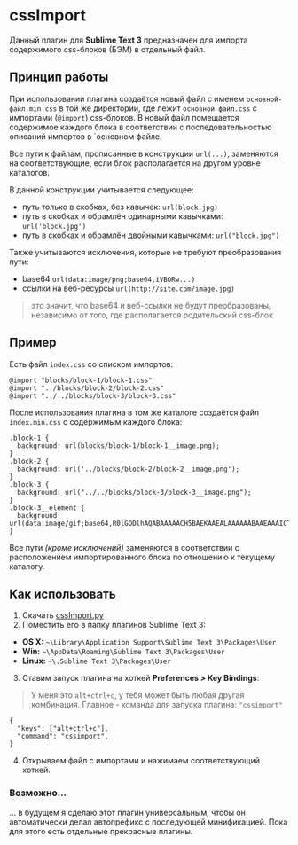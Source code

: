 # cssImport
Данный плагин для **Sublime Text 3** предназначен для импорта содержимого css-блоков (БЭМ) в отдельный файл. 

## Принцип работы
При использовании плагина создаётся новый файл с именем `основной-файл.min.css` в той же директории, где лежит `основной файл.css` с импортами (`@import`) css-блоков. В новый файл помещается содержимое каждого блока в соответствии с последовательностью описаний импортов в `основном файле. 

Все пути к файлам, прописанные в конструкции `url(...)`, заменяются на соответствующие, если блок располагается на другом уровне каталогов. 

В данной конструкции учитывается следующее:
- путь только в скобках, без кавычек: 
`url(block.jpg)`
- путь в скобках и обрамлён одинарными кавычками:
`url('block.jpg')`
- путь в скобках и обрамлён двойными кавычками:
`url("block.jpg")`

Также учитываются исключения, которые не требуют преобразования пути:
- base64
`url(data:image/png;base64,iVBORw...)`
- ссылки на веб-ресурсы
`url(http://site.com/image.jpg)`

> это значит, что base64 и веб-ссылки не будут преобразованы, независимо от того, где располагается родительский css-блок

## Пример
Есть файл `index.css` со списком импортов:

	@import "blocks/block-1/block-1.css"
	@import "../blocks/block-2/block-2.css"
	@import "../../blocks/block-3/block-3.css"

После использования плагина в том же каталоге создаётся файл `index.min.css` с содержимым каждого блока:

    .block-1 {
      background: url(blocks/block-1/block-1__image.png);
    }
    .block-2 {
      background: url('../blocks/block-2/block-2__image.png');
    }
    .block-3 {
      background: url("../../blocks/block-3/block-3__image.png");
    }
    .block-3__element {
      background: url(data:image/gif;base64,R0lGODlhAQABAAAAACH5BAEKAAEALAAAAAABAAEAAAICTAEAOw==);
    }

Все пути *(кроме исключений)* заменяются в соответствии с расположением импортированного блока по отношению к текущему каталогу.

## Как использовать
1. Скачать [cssImport.py](https://github.com/alexshink/cssImport/blob/master/cssImport.py)
2. Поместить его в папку плагинов Sublime Text 3:
-   **OS X:**  `~\Library\Application Support\Sublime Text 3\Packages\User`
-   **Win:**  `~\AppData\Roaming\Sublime Text 3\Packages\User`
-   **Linux:**  `~\.Sublime Text 3\Packages\User`
3. Ставим запуск плагина на хоткей **Preferences > Key Bindings**:

> У меня это `alt+ctrl+c`, у тебя может быть любая другая   комбинация. Главное - команда для запуска плагина: `"cssimport"`

    {
      "keys": ["alt+ctrl+c"],
      "command": "cssimport",
    }

4. Открываем файл с импортами и нажимаем соответствующий хоткей.

### Возможно...
... в будущем я сделаю этот плагин универсальным, чтобы он автоматически делал автопрефикс с последующей минификацией. Пока для этого есть отдельные прекрасные плагины.
